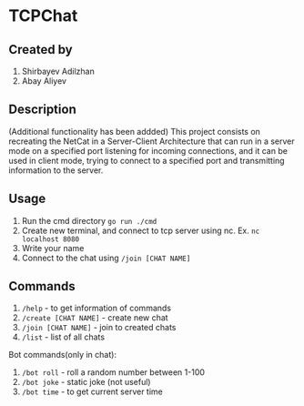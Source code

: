 # TCPChat

## Created by
1. Shirbayev Adilzhan
2. Abay Aliyev 

## Description
(Additional functionality has been addded)
This project consists on recreating the NetCat in a Server-Client Architecture that can run in a server mode on a specified port listening for incoming connections, and it can be used in client mode, trying to connect to a specified port and transmitting information to the server.

## Usage
1. Run the cmd directory ```go run ./cmd```
2. Create new terminal, and connect to tcp server using nc. Ex. ```nc localhost 8080```
3. Write your name
4. Connect to the chat using ```/join [CHAT NAME]```

## Commands
1. ```/help``` - to get information of commands
2. ```/create [CHAT NAME]``` - create new chat
3. ```/join [CHAT NAME]``` - join to created chats
4. ```/list``` - list of all chats

Bot commands(only in chat):
1. ```/bot roll``` - roll a random number between 1-100
2. ```/bot joke``` - static joke (not useful)
3. ```/bot time``` - to get current server time